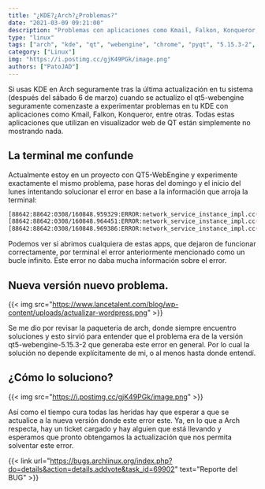 ```yaml
---
title: "¿KDE?¿Arch?¿Problemas?"
date: "2021-03-09 09:21:00"
description: "Problemas con aplicaciones como Kmail, Falkon, Konqueror, entre otras. Te contamos que esta pasando en Arch estos dias..."
type: "linux"
tags: ["arch", "kde", "qt", "webengine", "chrome", "pyqt", "5.15.3-2", "network_service_instance_impl.cc"]
category: ["Linux"]
img: "https://i.postimg.cc/gjK49PGk/image.png"
authors: ["PatoJAD"]
---
```


Si usas KDE en Arch seguramente tras la última actualización en tu sistema (después del sábado 6 de marzo) cuando se actualizo el qt5-webengine seguramente comenzaste a experimentar problemas en tu KDE con aplicaciones como Kmail, Falkon, Konqueror, entre otras. Todas estas aplicaciones que utilizan en visualizador web de QT están simplemente no mostrando nada.

## La terminal me confunde

Actualmente estoy en un proyecto con QT5-WebEngine y experimente exactamente el mismo problema, pase horas del domingo y el inicio del lunes intentando solucionar el error en base a la información que arroja la terminal:

```bash
[88642:88642:0308/160848.959329:ERROR:network_service_instance_impl.cc(286)] Network service crashed, restarting service.
[88642:88642:0308/160848.964451:ERROR:network_service_instance_impl.cc(286)] Network service crashed, restarting service.
[88642:88642:0308/160848.969386:ERROR:network_service_instance_impl.cc(286)] Network service crashed, restarting service.
```

Podemos ver si abrimos cualquiera de estas apps, que dejaron de funcionar correctamente, por terminal el error anteriormente mencionado como un bucle infinito. Este error no daba mucha información sobre el error.

## Nueva versión nuevo problema.

{{< img src="https://www.lancetalent.com/blog/wp-content/uploads/actualizar-wordpress.png" >}}

Se me dio por revisar la paqueteria de arch, donde siempre encuentro soluciones y esto sirvió para entender que el problema era de la versión qt5-webengine-5.15.3-2 que generaba este error en general. Por lo cual la solución no depende explícitamente de mi, o al menos hasta donde entendí.

## ¿Cómo lo soluciono?

{{< img src="https://i.postimg.cc/gjK49PGk/image.png" >}}

Así como el tiempo cura todas las heridas hay que esperar a que se actualice a la nueva versión donde este error este. Ya, en lo que a Arch respecta, hay un ticket cargado y hay alguien que está llevando y esperamos que pronto obtengamos la actualización que nos permita solventar este error.

{{< link url="https://bugs.archlinux.org/index.php?do=details&action=details.addvote&task_id=69902" text="Reporte del BUG" >}}
